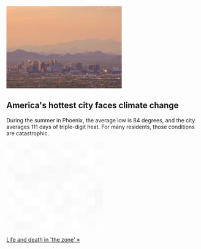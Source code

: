 
![America's hottest city faces climate change](./20220702115839.png)
## America's hottest city faces climate change

During the summer in Phoenix, the average low is 84 degrees, and the city averages 111 days of triple-digit heat. For many residents, those conditions are catastrophic.

![pic](../square_bg.png)

[Life and death in 'the zone' »](https://www.yahoo.com/news/can-phoenix-the-hottest-city-in-america-survive-a-changing-climate-090020499.html)
